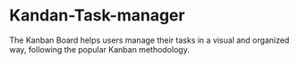 # Kandan-Task-manager
 The Kanban Board helps users manage their tasks in a visual and organized way, following the popular Kanban methodology.  
